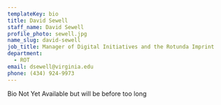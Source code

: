 ```yaml
---
templateKey: bio
title: David Sewell
staff_name: David Sewell
profile_photo: sewell.jpg
name_slug: david-sewell
job_title: Manager of Digital Initiatives and the Rotunda Imprint
department:
  - ROT
email: dsewell​@​virginia.edu
phone: (434) 924-9973
---
```

Bio Not Yet Available but will be before too long